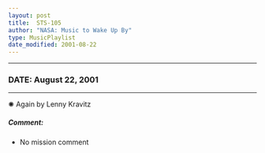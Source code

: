 ```yaml
---
layout: post
title:  STS-105
author: "NASA: Music to Wake Up By"
type: MusicPlaylist
date_modified: 2001-08-22
---
```


----
### DATE: August 22, 2001
----
✺ Again by Lenny Kravitz

##### Comment:
* No mission comment
